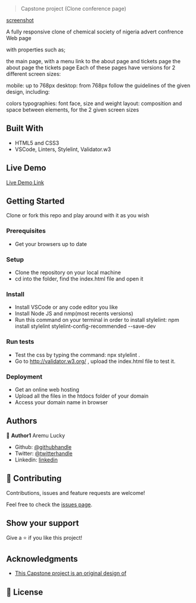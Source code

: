 > Capstone project (Clone conference page)

[screenshot](/img/screenshot.jpg)

A fully responsive clone of chemical society of nigeria advert confrence Web page

with properties such as;

the main page, with a menu link to the about page and tickets page
the about page
the tickets page
Each of these pages have versions for 2 different screen sizes:

mobile: up to 768px
desktop: from 768px
follow the guidelines of the given design, including:

colors
typographies: font face, size and weight
layout: composition and space between elements, for the 2 given screen sizes

## Built With

- HTML5 and CSS3
- VSCode, Linters, Stylelint, Validator.w3

## Live Demo

[Live Demo Link](https://kind-stonebraker-5d40a0.netlify.com)

## Getting Started

Clone or fork this repo and play around with it as you wish

### Prerequisites

- Get your browsers up to date

### Setup

- Clone the repository on your local machine
- cd into the folder, find the index.html file and open it

### Install

- Install VSCode or any code editor you like
- Install Node JS and nmp(most recents versions)
- Run this command on your terminal in order to install stylelint: npm install stylelint stylelint-config-recommended --save-dev

### Run tests

- Test the css by typing the command: npx stylelint .
- Go to http://validator.w3.org/ , upload the index.html file to test it.

### Deployment

- Get an online web hosting
- Upload all the files in the htdocs folder of your domain
- Access your domain name in browser

## Authors

👤 **Author1**
Aremu Lucky

- Github: [@githubhandle](https://github.com/Luckyaremu)
- Twitter: [@twitterhandle](@luckyaremu)
- Linkedin: [linkedin](https://www.linkedin.com/in/lucky-aremu-24807a145/)

## 🤝 Contributing

Contributions, issues and feature requests are welcome!

Feel free to check the [issues page]().

## Show your support

Give a ⭐️ if you like this project!

## Acknowledgments

- [This Capstone project is an original design of](https://www.behance.net/gallery/29845175/CC-Global-Summit-2015)

## 📝 License